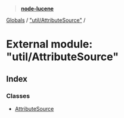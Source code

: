 > **[node-lucene](../README.md)**

[Globals](../README.md) / ["util/AttributeSource"](_util_attributesource_.md) /

# External module: "util/AttributeSource"

## Index

### Classes

* [AttributeSource](../classes/_util_attributesource_.attributesource.md)